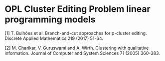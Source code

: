 # OPL Cluster Editing Problem linear programming models

[1] T. Bulhões et al. Branch-and-cut approaches for p-cluster editing. Discrete Applied Mathematics 219 (2017) 51-64.

[2] M. Charikar, V. Guruswami and A. Wirth. Clustering with qualitative information. Journal of Computer and System Sciences 71 (2005) 360-383.
